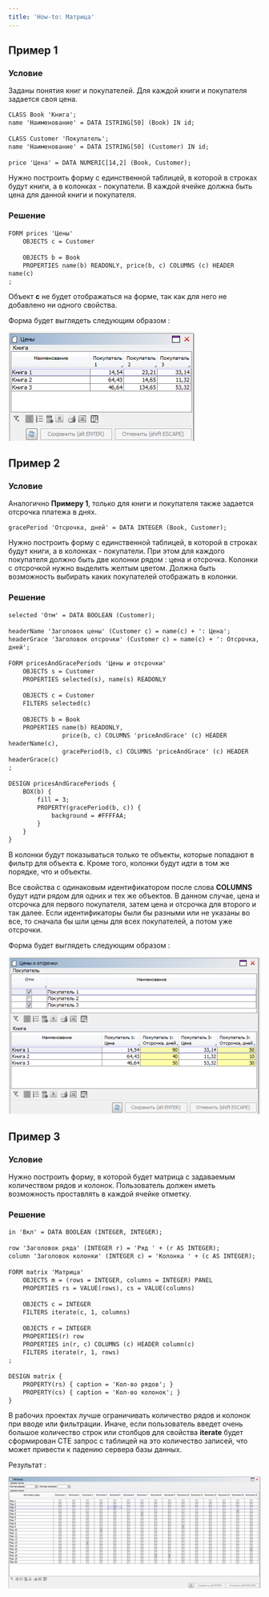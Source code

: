 ```yaml
---
title: 'How-to: Матрица'
---
```


## Пример 1

### Условие

Заданы понятия книг и покупателей. Для каждой книги и покупателя задается своя цена.

```lsf
CLASS Book 'Книга';
name 'Наименование' = DATA ISTRING[50] (Book) IN id;

CLASS Customer 'Покупатель';
name 'Наименование' = DATA ISTRING[50] (Customer) IN id;

price 'Цена' = DATA NUMERIC[14,2] (Book, Customer);
```

Нужно построить форму с единственной таблицей, в которой в строках будут книги, а в колонках - покупатели. В каждой ячейке должна быть цена для данной книги и покупателя.

### Решение

```lsf
FORM prices 'Цены'
    OBJECTS c = Customer

    OBJECTS b = Book
    PROPERTIES name(b) READONLY, price(b, c) COLUMNS (c) HEADER name(c)
;
```

Объект **c** не будет отображаться на форме, так как для него не добавлено ни одного свойства.

Форма будет выглядеть следующим образом :

![](attachments/46367544/46367547.png)

## Пример 2

### Условие

Аналогично **Примеру 1**, только для книги и покупателя также задается отсрочка платежа в днях.

```lsf
gracePeriod 'Отсрочка, дней' = DATA INTEGER (Book, Customer);
```

Нужно построить форму с единственной таблицей, в которой в строках будут книги, а в колонках - покупатели. При этом для каждого покупателя должно быть две колонки рядом : цена и отсрочка. Колонки с отсрочкой нужно выделить желтым цветом. Должна быть возможность выбирать каких покупателей отображать в колонки.

### Решение

```lsf
selected 'Отм' = DATA BOOLEAN (Customer);

headerName 'Заголовок цены' (Customer c) = name(c) + ': Цена';
headerGrace 'Заголовок отсрочки' (Customer c) = name(c) + ': Отсрочка, дней';

FORM pricesAndGracePeriods 'Цены и отсрочки'
    OBJECTS s = Customer
    PROPERTIES selected(s), name(s) READONLY

    OBJECTS c = Customer
    FILTERS selected(c)

    OBJECTS b = Book
    PROPERTIES name(b) READONLY,
               price(b, c) COLUMNS 'priceAndGrace' (c) HEADER headerName(c),
               gracePeriod(b, c) COLUMNS 'priceAndGrace' (c) HEADER headerGrace(c)
;

DESIGN pricesAndGracePeriods {
    BOX(b) {
        fill = 3;
        PROPERTY(gracePeriod(b, c)) {
            background = #FFFFAA;
        }
    }
}
```

В колонки будут показываться только те объекты, которые попадают в фильтр для объекта **c**. Кроме того, колонки будут идти в том же порядке, что и объекты.

Все свойства с одинаковым идентификатором после слова **COLUMNS** будут идти рядом для одних и тех же объектов. В данном случае, цена и отсрочка для первого покупателя, затем цена и отсрочка для второго и так далее. Если идентификаторы были бы разными или не указаны во все, то сначала бы шли цены для всех покупателей, а потом уже отсрочки.

Форма будет выглядеть следующим образом :

![](attachments/46367544/46367551.png)

## Пример 3

### Условие

Нужно построить форму, в которой будет матрица с задаваемым количеством рядов и колонок. Пользователь должен иметь возможность проставлять в каждой ячейке отметку.

### Решение

```lsf
in 'Вкл' = DATA BOOLEAN (INTEGER, INTEGER);

row 'Заголовок ряда' (INTEGER r) = 'Ряд ' + (r AS INTEGER);
column 'Заголовок колонки' (INTEGER c) = 'Колонка ' + (c AS INTEGER);

FORM matrix 'Матрица'
    OBJECTS m = (rows = INTEGER, columns = INTEGER) PANEL
    PROPERTIES rs = VALUE(rows), cs = VALUE(columns)

    OBJECTS c = INTEGER
    FILTERS iterate(c, 1, columns)

    OBJECTS r = INTEGER
    PROPERTIES(r) row
    PROPERTIES in(r, c) COLUMNS (c) HEADER column(c)
    FILTERS iterate(r, 1, rows)
;

DESIGN matrix {
    PROPERTY(rs) { caption = 'Кол-во рядов'; }
    PROPERTY(cs) { caption = 'Кол-во колонок'; }
}
```

В рабочих проектах лучше ограничивать количество рядов и колонок при вводе или фильтрации. Иначе, если пользователь введет очень большое количество строк или столбцов для свойства **iterate** будет сформирован CTE запрос с таблицей на это количество записей, что может привести к падению сервера базы данных.

Результат :

![](attachments/46367544/46367557.png)
